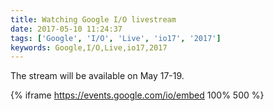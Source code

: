 ```yaml
---
title: Watching Google I/O livestream
date: 2017-05-10 11:24:37
tags: ['Google', 'I/O', 'Live', 'io17', '2017']
keywords: Google,I/O,Live,io17,2017
---
```


The stream will be available on May 17-19.

{% iframe https://events.google.com/io/embed 100% 500 %}
